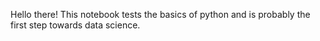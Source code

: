 Hello there!
This notebook tests the basics of python and is probably the first step towards data science.
